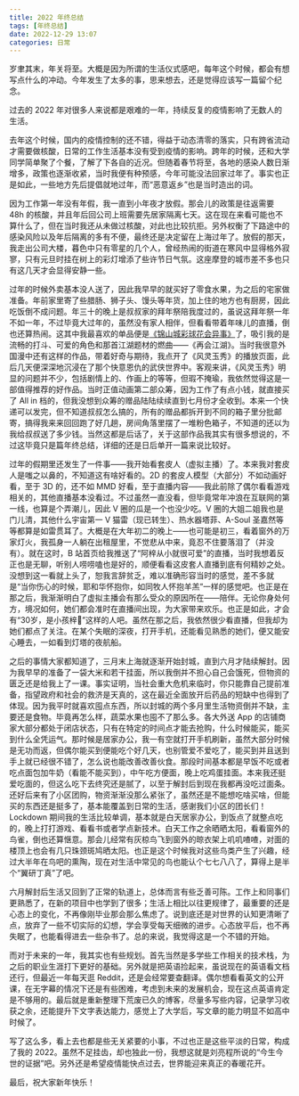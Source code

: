 ```yaml
---
title: 2022 年终总结
tags: [年终总结]
date: 2022-12-29 13:07
categories: 日常
---
```

岁聿其末，年关将至。大概是因为所谓的生活仪式感吧，每年这个时候，都会有想写点什么的冲动。今年发生了太多的事，思来想去，还是觉得应该写一篇留个纪念。

过去的 2022 年对很多人来说都是艰难的一年，持续反复的疫情影响了无数人的生活。

去年这个时候，国内的疫情控制的还不错，得益于动态清零的落实，只有跨省流动才需要做核酸，日常的工作生活基本没有受到疫情的影响。跨年的时候，还和大学同学简单聚了个餐，了解了下各自的近况。但随着春节将至，各地的感染人数日渐增多，政策也逐渐收紧，当时我便有种预感，今年可能没法回家过年了。事实也正是如此，一些地方先后提倡就地过年，而“恶意返乡”也是当时造出的词。

因为工作第一年没有年假，我一直到小年夜才放假。那会儿的政策是往返需要 48h 的核酸，并且年后回公司上班需要先居家隔离七天。这在现在来看可能也不算什么了，但在当时我还从未做过核酸，对此也比较抗拒。另外权衡了下路途中的感染风险以及年后隔离的多有不便，最终还是决定留在上海过年了。放假的那天，我走出公司大楼，暮色中只有零星的几个人，曾经热闹的街道在寒风中显得格外寂寥，只有元旦时挂在树上的彩灯增添了些许节日气氛。这座摩登的城市差不多也只有这几天才会显得安静一些。

过年的时候外卖基本没人送了，因此我早早的就买好了零食水果，为之后的宅家做准备。年前家里寄了些腊肠、狮子头、馒头等年货，加上住的地方也有厨房，因此吃饭倒不成问题。年三十的晚上是叔叔家的拜年祭陪我度过的，虽说这拜年祭一年不如一年，不过毕竟大过年的，虽然没有家人相伴，但看看带着年味儿的直播，倒也还算热闹。这其中我最喜欢的单品便是[《锦山城彩球花会异事》](https://www.bilibili.com/festival/2022bnj?bvid=BV1Nu411d7Qh)了，吸引我的是流畅的打斗、可爱的角色和那首江湖题材的燃曲——《再会江湖》。当时我很意外国漫中还有这样的作品，带着好奇与期待，我点开了《风灵玉秀》的播放页面，此后几天便深深地沉浸在了那个快意恩仇的武侠世界中。客观来讲，《风灵玉秀》明显的问题并不少，包括剧情上的、作画上的等等，但瑕不掩瑜，我依然觉得这是一部值得推荐的好作品。当时正值动画第二部众筹，因为工作了有点小钱，就直接买了 All in 档的，但我没想到众筹的赠品陆陆续续直到七月份才全收到。本来一个快递可以发完，但不知道叔叔怎么搞的，所有的赠品都拆开到不同的箱子里分批邮寄，搞得我来来回回跑了好几趟，房间角落里摆了一堆粉色箱子，不知道的还以为我给叔叔送了多少钱。当然这都是后话了，关于这部作品我其实有很多想说的，不过这毕竟只是篇年终总结，详细的还是日后单开一篇来说比较好。

过年的假期里还发生了一件事——我开始看套皮人（虚拟主播）了。本来我对套皮人是嗤之以鼻的，不知道这有啥好看的。2D 的套皮人模型（大部分）不如动画好看，至于 3D 的，还不如 MMD 好看，至于直播内容——我此前除了偶尔看看游戏相关的，其他直播基本没看过。不过虽然一直没看，但毕竟常年冲浪在互联网的第一线，也算是个弄潮儿，因此 V 圈的瓜是一个也没少吃。V 圈的大姐二姐我也是门儿清，其他什么宇宙第一 V 猫雷（现已转生）、热水器塔菲、A-Soul 圣嘉然等等都算是如雷贯耳了。大概是在大年初二的晚上——也可能是初三，看着窗外的万家灯火，我孤身一人躺在出租屋里，不觉悲从中来，竟忍不住要落泪了（并没有）。就在这时，B 站首页给我推送了“阿梓从小就很可爱”的直播，当时我想着反正也是无聊，听别人唠唠嗑也是好的，顺便看看这皮套人直播到底有何精妙之处。没想到这一看就上头了，恕我言辞贫乏，难以准确形容当时的感觉，差不多就是“当你伤心的时候，耶和华怀抱你，如同牧人怀抱羊羔”一样的感觉吧。也正是在那之后，我渐渐明白了虚拟主播会有那么受众的原因所在——陪伴。无论你身处何方，境况如何，她们都会准时在直播间出现，为大家带来欢乐。也正是如此，才会有“30岁，是小孩梓🤡”这样的人吧。虽然在那之后，我依然很少看直播，但我却为她们都点了关注。在某个失眠的深夜，打开手机，还能看见熟悉的她们，便又能安心睡去，一如看到灯塔的夜航船。

之后的事情大家都知道了，三月末上海就逐渐开始封城，直到六月才陆续解封。因为我早早的准备了一袋大米和若干挂面，所以我倒并不担心自己会饿死，但物资的匮乏还是给我上了一课。事实证明，当社会重大危机来临时，你只能靠自己提前准备，指望政府和社会的救济是天真的，这在最近全面放开后药品的短缺中也得到了体现。因为我平时就喜欢囤点东西，所以封城的两个多月里生活物资倒并不缺，主要还是食物。毕竟再怎么样，蔬菜水果也囤不了那么多。各大外送 App 的店铺商家大部分都处于闭店状态，只有在特定的时间点才能去抢购，什么时候能买，能买到什么全凭运气。那时候是居家办公，我一有空就打开手机刷新，虽然大部分时候是无功而返，但偶尔能买到便能吃个好几天，也别管爱不爱吃了，能买到并且送到手上就已经很不错了，怎么说也能改善改善伙食。那段时间基本都是早饭不吃或者吃点面包加牛奶（看能不能买到），中午吃方便面，晚上吃鸡蛋挂面。本来我还挺爱吃面的，但这么吃下去终究还是腻了，以至于解封后到现在我都再没吃过面条。还好后来有了小区团购，物资渐渐没那么紧张了，虽然还是不能想吃啥买啥，但能买的东西还是挺多了，基本能覆盖到日常的生活，感谢我们小区的团长们！Lockdown 期间我的生活比较单调，基本就是白天居家办公，到饭点了就整点吃的，晚上打打游戏、看看书或者学点新技术。白天工作之余晒晒太阳，看看窗外的鸟雀，倒也还算惬意。那会儿经常有灰椋鸟飞到窗外的晾衣架上叽叽喳喳，对面的楼顶上也会有几只珠颈斑鸠晒太阳。也正是这个时候我对这些鸟类产生了兴趣，经过大半年在鸟吧的熏陶，现在对生活中常见的鸟也能认个七七八八了，算得上是半个“翼研丁真”了吧。

六月解封后生活又回到了正常的轨道上，总体而言有些乏善可陈。工作上和同事们更熟悉了，在新的项目中也学到了很多；生活上相比以往更规律了，最重要的还是心态上的变化，不再像刚毕业那会那么焦虑了。说到底还是对世界的认知更清晰了点，放弃了一些不切实际的幻想，学会享受每天细微的进步。心态放平后，也不再失眠了，也能看得进去一些杂书了。总的来说，我觉得这是一个不错的开始。

而对于未来的一年，我其实也有些规划。首先当然是多学些工作相关的技术栈，为之后的职业生涯打下更好的基础。另外就是把英语捡起来，虽说现在的英语看文档还行，但最近一年每天逛 Reddit，还是会经常要查翻译。偶尔想看看英文的公开课，在无字幕的情况下还是有些困难，考虑到未来的发展机会，现在这点英语肯定是不够用的。最后就是重新整理下荒废已久的博客，尽量多写些内容，记录学习收获之余，还能提升下文字表达能力，感觉上了大学后，写文章的能力明显不如高中时候了。

写了这么多，看上去也都是些无关紧要的小事，不过也正是这些平淡的日常，构成了我的 2022。虽然不足挂齿，却也独此一份，我想这就是刘亮程所说的“今生今世的证据”吧。另外还是希望疫情能快点过去，世界能迎来真正的春暖花开。

最后，祝大家新年快乐！